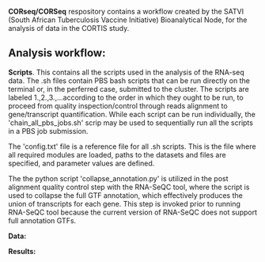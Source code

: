 
**CORseq/CORSeq** respository contains a workflow created by the SATVI (South African Tuberculosis Vaccine Initiative) Bioanalytical Node, for the analysis of data in the CORTIS study. 


**Analysis workflow:**
--------------------

**Scripts**. This contains all the scripts used in the analysis of the RNA-seq data. The .sh files contain PBS bash scripts that can be run directly on the terminal or, in the perferred case, submitted to the cluster. The scripts are labeled 1.,2.,3.,...according to the order in which they ought to be run, to proceed from quality inspection/control through reads alignment to gene/transcript quantification. While each script can be run individually, the 'chain_all_pbs_jobs.sh' scrip may be used to sequentially run all the scripts in a PBS job submission.

The 'config.txt' file is a reference file for all .sh scripts. This is the file where all required modules are loaded, paths to the datasets and files are specified, and parameter values are defined.

The the python script 'collapse_annotation.py' is utilized in the post alignment quality control step with the RNA-SeQC tool, where the script is used to collapse the full GTF annotation, which effectively produces the union of transcripts for each gene. This step is invoked prior to running RNA-SeQC tool because the current version of RNA-SeQC does not support full annotation GTFs.

**Data:** 

**Results:**
